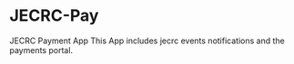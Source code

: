 # JECRC-Pay
JECRC Payment App
This App includes jecrc events notifications and the payments portal.
